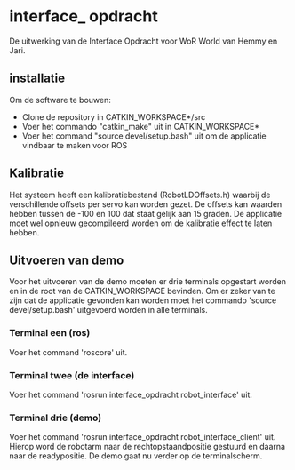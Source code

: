 # interface_ opdracht
De uitwerking van de Interface Opdracht voor WoR World van Hemmy en Jari.

## installatie
Om de software te bouwen:
* Clone de repository in CATKIN_WORKSPACE*/src
* Voer het commando "catkin_make" uit in CATKIN_WORKSPACE*
* Voer het command "source devel/setup.bash" uit om de applicatie vindbaar te maken voor ROS

## Kalibratie
Het systeem heeft een kalibratiebestand (RobotLDOffsets.h) waarbij de verschillende offsets per servo kan worden gezet. De offsets kan waarden hebben tussen de -100 en 100 dat staat gelijk aan 15 graden. De applicatie moet wel opnieuw gecompileerd worden om de kalibratie effect te laten hebben.

## Uitvoeren van demo
Voor het uitvoeren van de demo moeten er drie terminals opgestart worden en in de root van de CATKIN_WORKSPACE bevinden. Om er zeker van te zijn dat de applicatie gevonden kan worden moet het commando 'source devel/setup.bash' uitgevoerd worden in alle terminals. 

### Terminal een (ros)
Voer het command 'roscore' uit.

### Terminal twee (de interface)
Voer het command 'rosrun interface_opdracht robot_interface' uit.

### Terminal drie (demo)
Voer het command 'rosrun interface_opdracht robot_interface_client' uit. Hierop word de robotarm naar de rechtopstaandpositie gestuurd en daarna naar de readypositie. De demo gaat nu verder op de terminalscherm.  
